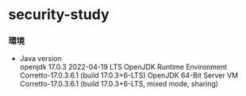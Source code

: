 # security-study
### 環境
- Java version<br>
  openjdk 17.0.3 2022-04-19 LTS
  OpenJDK Runtime Environment Corretto-17.0.3.6.1 (build 17.0.3+6-LTS)
  OpenJDK 64-Bit Server VM Corretto-17.0.3.6.1 (build 17.0.3+6-LTS, mixed mode, sharing)